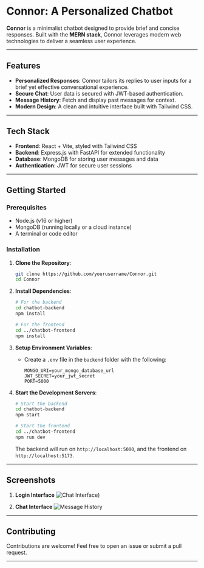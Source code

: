 # Connor: A Personalized Chatbot

**Connor** is a minimalist chatbot designed to provide brief and concise responses. Built with the **MERN stack**, Connor leverages modern web technologies to deliver a seamless user experience.

---

## Features

- **Personalized Responses**: Connor tailors its replies to user inputs for a brief yet effective conversational experience.
- **Secure Chat**: User data is secured with JWT-based authentication.
- **Message History**: Fetch and display past messages for context.
- **Modern Design**: A clean and intuitive interface built with Tailwind CSS.

---

## Tech Stack

- **Frontend**: React + Vite, styled with Tailwind CSS
- **Backend**: Express.js with FastAPI for extended functionality
- **Database**: MongoDB for storing user messages and data
- **Authentication**: JWT for secure user sessions

---

## Getting Started

### Prerequisites

- Node.js (v16 or higher)
- MongoDB (running locally or a cloud instance)
- A terminal or code editor

### Installation

1. **Clone the Repository**:
   ```bash
   git clone https://github.com/yourusername/Connor.git
   cd Connor
   ```

2. **Install Dependencies**:
   ```bash
   # For the backend
   cd chatbot-backend
   npm install

   # For the frontend
   cd ../chatbot-frontend
   npm install
   ```

3. **Setup Environment Variables**:
   - Create a `.env` file in the `backend` folder with the following:
     ```env
     MONGO_URI=your_mongo_database_url
     JWT_SECRET=your_jwt_secret
     PORT=5000
     ```

4. **Start the Development Servers**:
   ```bash
   # Start the backend
   cd chatbot-backend
   npm start

   # Start the frontend
   cd ../chatbot-frontend
   npm run dev
   ```

   The backend will run on `http://localhost:5000`, and the frontend on `http://localhost:5173`.

---

## Screenshots

1. **Login Interface**
   ![Chat Interface](./assets/Connor1.png))

2. **Chat Interface**
   ![Message History](./assets/Connor2.png)

---

## Contributing

Contributions are welcome! Feel free to open an issue or submit a pull request.

---



